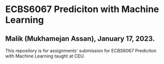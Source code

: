 # ECBS6067 Prediciton with Machine Learning
## Malik (Mukhamejan Assan), January 17, 2023.

This repository is for assignments' submission for ECBS6067 Prediciton with Machine Learning taught at CEU.
